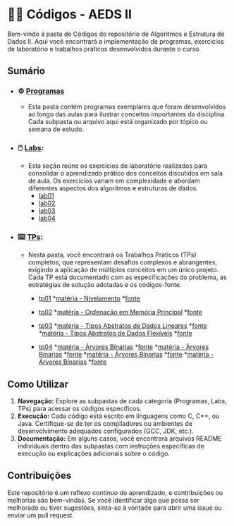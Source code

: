 # 🧑‍💻 Códigos - AEDS II

Bem-vindo à pasta de Códigos do repositório de Algoritmos e Estrutura de Dados II. Aqui você encontrará a implementação de programas, exercícios de laboratório e trabalhos práticos desenvolvidos durante o curso.

## Sumário

- ### ⚙️ [Programas](programas)
  - Esta pasta contém programas exemplares que foram desenvolvidos ao longo das aulas para ilustrar conceitos importantes da disciplina. Cada subpasta ou arquivo aqui está organizado por tópico ou semana de estudo.

- ### 🖱️ [Labs](labs):
  - Esta seção reúne os exercícios de laboratório realizados para consolidar o aprendizado prático dos conceitos discutidos em sala de aula. Os exercícios variam em complexidade e abordam diferentes aspectos dos algoritmos e estruturas de dados.
      * [lab01](labs/lab01)
      * [lab02](labs/lab02)
      * [lab03](labs/lab03)
      * [lab04](labs/lab04)

- ### ⌨️ [TPs](tps):
  - Nesta pasta, você encontrará os Trabalhos Práticos (TPs) completos, que representam desafios complexos e abrangentes, exigindo a aplicação de múltiplos conceitos em um único projeto. Cada TP está documentado com as especificações do problema, as estratégias de solução adotadas e os códigos-fonte.
      * [tp01](tps/tp01)
        *[matéria - Nivelamento](/AEDs-II/unidades/unidade00-nivelamento)
        *[fonte](unidades-fonte/unidade00-nivelamento/)
        
      * [tp02](tps/tp02)
        *[matéria - Ordenação em Memória Principal](/AEDs-II/unidades/unidade03-ordenacao-em-memoria-principal)
        *[fonte](unidades-fonte/unidade03-ordenacao-em-memoria-principal/)

      * [tp03](tps/tp03)
        *[matéria - Tipos Abstratos de Dados Lineares](/AEDs-II/unidades/unidade02-estruturas-de-dados-basicas-lineares)
        *[fonte](unidades-fonte/unidade02-estruturas-de-dados-basicas-lineares/)
        *[matéria - Tipos Abstratos de Dados Flexíveis](/AEDs-II/unidades/unidade04-estrutura-de-dados-basicos-flexiveis)
        *[fonte](unidades-fonte/unidade04-estrutura-de-dados-basicos-flexiveis/)

      * [tp04](tps/tp04)
        *[matéria - Árvores Bínarias](/AEDs-II/unidades/unidade05-arvores-binarias)
        *[fonte](unidades-fonte/unidade05-arvores-binarias/)
        *[matéria - Árvores Bínarias](/AEDs-II/unidade06-balanceamento-de-arvores)
        *[fonte](unidades-fonte/unidade06-balanceamento-de-arvores/)
        *[matéria - Árvores Bínarias](/AEDs-II/unidades/unidade07-tabelas-e-dicionarios)
        *[fonte](unidades-fonte/unidade07-tabelas-e-dicionarios/)
        *[matéria - Árvores Bínarias](/AEDs-II/unidades/unidade08-arvores-TRIE)
        *[fonte](unidades-fonte/unidade08-arvores-TRIE/)

## Como Utilizar

1. **Navegação:** Explore as subpastas de cada categoria (Programas, Labs, TPs) para acessar os códigos específicos.
2. **Execução:** Cada código está escrito em linguagens como C, C++, ou Java. Certifique-se de ter os compiladores ou ambientes de desenvolvimento adequados configurados (GCC, JDK, etc.).
3. **Documentação:** Em alguns casos, você encontrará arquivos README individuais dentro das subpastas com instruções específicas de execução ou explicações adicionais sobre o código.

## Contribuições

Este repositório é um reflexo contínuo do aprendizado, e contribuições ou melhorias são bem-vindas. Se você identificar algo que possa ser melhorado ou tiver sugestões, sinta-se à vontade para abrir uma issue ou enviar um pull request.

